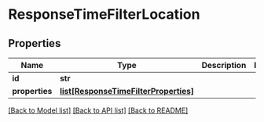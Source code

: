 # ResponseTimeFilterLocation

## Properties
Name | Type | Description | Notes
------------ | ------------- | ------------- | -------------
**id** | **str** |  | 
**properties** | [**list[ResponseTimeFilterProperties]**](ResponseTimeFilterProperties.md) |  | 

[[Back to Model list]](../README.md#documentation-for-models) [[Back to API list]](../README.md#documentation-for-api-endpoints) [[Back to README]](../README.md)


